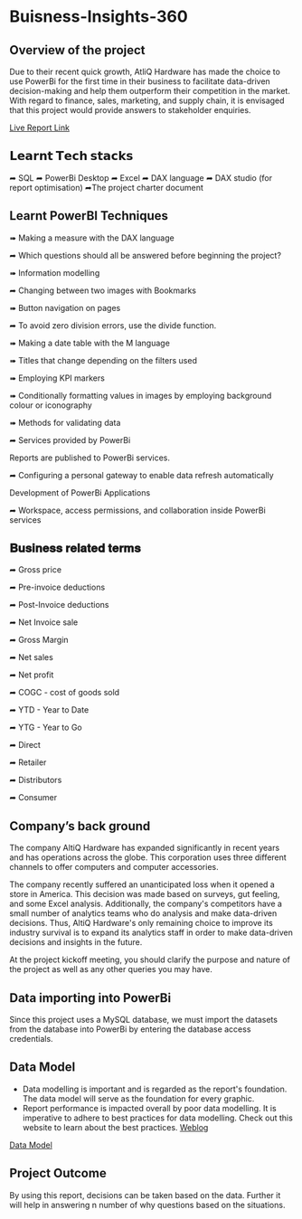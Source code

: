 # Buisness-Insights-360  

## Overview of the project

Due to their recent quick growth, AtliQ Hardware has made the choice to use PowerBi for the first time in their business to facilitate data-driven decision-making and help them outperform their competition in the market. With regard to finance, sales, marketing, and supply chain, it is envisaged that this project would provide answers to stakeholder enquiries.

[Live Report Link](https://app.powerbi.com/groups/me/reports/c528d9ad-1cb6-4e38-bba2-cf44b074e576/336ec9b7bde61f1166b5?experience=power-bi&bookmarkGuid=681912862b31f8e96d4a)

## 𝗟𝗲𝗮𝗿𝗻𝘁 𝗧𝗲𝗰𝗵 𝘀𝘁𝗮𝗰𝗸𝘀

➦ SQL 
➦ PowerBi Desktop 
➦ Excel 
➦ DAX language 
➦ DAX studio (for report optimisation)
➦The project charter document

## Learnt PowerBI Techniques

➠ Making a measure with the DAX language

➦ Which questions should all be answered before beginning the project?

➠ Information modelling

➦ Changing between two images with Bookmarks

➠ Button navigation on pages

➦ To avoid zero division errors, use the divide function.

➠ Making a date table with the M language

➠ Titles that change depending on the filters used

➠ Employing KPI markers

➠ Conditionally formatting values in images by employing background colour or iconography

➠ Methods for validating data

➦ Services provided by PowerBi

Reports are published to PowerBi services.

➦ Configuring a personal gateway to enable data refresh automatically

Development of PowerBi Applications

➦ Workspace, access permissions, and collaboration inside PowerBi services

## 𝐁𝐮𝐬𝐢𝐧𝐞𝐬𝐬 𝐫𝐞𝐥𝐚𝐭𝐞𝐝 𝐭𝐞𝐫𝐦𝐬

➦ Gross price

➦ Pre-invoice deductions

➦ Post-Invoice deductions

➦ Net Invoice sale

➦ Gross Margin

➦ Net sales

➦ Net profit

➦ COGC - cost of goods sold

➦ YTD - Year to Date

➦ YTG - Year to Go

➦ Direct

➦ Retailer

➦ Distributors

➦ Consumer

## Company’s back ground

The company AltiQ Hardware has expanded significantly in recent years and has operations across the globe. This corporation uses three different channels to offer computers and computer accessories.

The company recently suffered an unanticipated loss when it opened a store in America. This decision was made based on surveys, gut feeling, and some Excel analysis. Additionally, the company's competitors have a small number of analytics teams who do analysis and make data-driven decisions. Thus, AltiQ Hardware's only remaining choice to improve its industry survival is to expand its analytics staff in order to make data-driven decisions and insights in the future. 

At the project kickoff meeting, you should clarify the purpose and nature of the project as well as any other queries you may have.

## Data importing into PowerBi

Since this project uses a MySQL database, we must import the datasets from the database into PowerBi by entering the database access credentials.

## Data Model

- Data modelling is important and is regarded as the report's foundation. The data model will serve as the foundation for every graphic.
- Report performance is impacted overall by poor data modelling.
It is imperative to adhere to best practices for data modelling. Check out this website to learn about the best practices. [Weblog](https://addendanalytics.com/blog/data-modelling-best-practices/)

[Data Model](https://github.com/Niraj-Mittapelly/Buisness-Insights-360/wiki)

## Project Outcome

By using this report, decisions can be taken based on the data. Further it will help in answering n number of why questions based on the situations.



